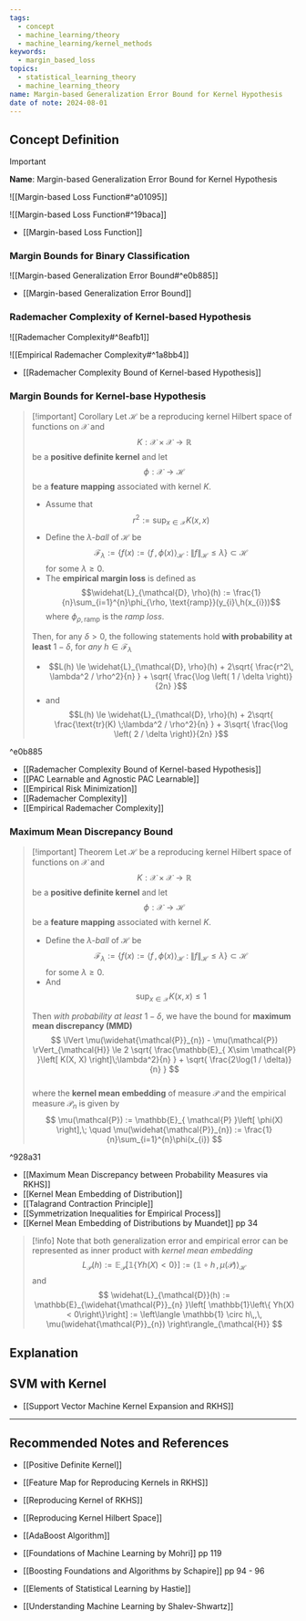 ```yaml
---
tags:
  - concept
  - machine_learning/theory
  - machine_learning/kernel_methods
keywords:
  - margin_based_loss
topics:
  - statistical_learning_theory
  - machine_learning_theory
name: Margin-based Generalization Error Bound for Kernel Hypothesis
date of note: 2024-08-01
---
```


## Concept Definition

>[!important]
>**Name**: Margin-based Generalization Error Bound for Kernel Hypothesis

![[Margin-based Loss Function#^a01095]]

![[Margin-based Loss Function#^19baca]]

- [[Margin-based Loss Function]]

### Margin Bounds for Binary Classification

![[Margin-based Generalization Error Bound#^e0b885]]

- [[Margin-based Generalization Error Bound]]

### Rademacher Complexity of Kernel-based Hypothesis

![[Rademacher Complexity#^8eafb1]]

![[Empirical Rademacher Complexity#^1a8bb4]]

- [[Rademacher Complexity Bound of Kernel-based Hypothesis]]

### Margin Bounds for Kernel-base Hypothesis

>[!important] Corollary
>Let $\mathcal{H}$ be a reproducing kernel Hilbert space of functions on $\mathcal{X}$ and $$K: \mathcal{X} \times \mathcal{X} \to \mathbb{R}$$ be a **positive definite kernel** and let $$\phi: \mathcal{X} \to \mathcal{H}$$ be a **feature mapping** associated with kernel $K$.
>- Assume that $$r^2 := \sup_{x\in \mathcal{X}}K(x, x)$$
>- Define the *$\lambda$-ball* of $\mathcal{H}$ be $$\mathcal{F}_{\lambda} := \left\{ f(x) := \left\langle  f\,,\,\phi(x) \right\rangle_{\mathcal{H}}\;:\; \lVert f \rVert_{\mathcal{H}} \le \lambda  \right\} \subset \mathcal{H}$$ for some $\lambda \ge 0.$
>- The **empirical margin loss** is defined as $$\widehat{L}_{\mathcal{D}, \rho}(h) := \frac{1}{n}\sum_{i=1}^{n}\phi_{\rho, \text{ramp}}(y_{i}\,h(x_{i}))$$ where $\phi_{\rho, \text{ramp}}$ is the *ramp loss*.
>
>Then, for any $\delta >0$, the following statements hold **with probability at least** $1- \delta$, for *any* $h\in \mathcal{F}_{\lambda}$
>- $$L(h) \le \widehat{L}_{\mathcal{D}, \rho}(h) + 2\sqrt{ \frac{r^2\, \lambda^2 / \rho^2}{n} } + \sqrt{ \frac{\log \left( 1 / \delta \right)}{2n} }$$ 
>- and $$L(h) \le \widehat{L}_{\mathcal{D}, \rho}(h) + 2\sqrt{ \frac{\text{tr}(K) \;\lambda^2 / \rho^2}{n} } + 3\sqrt{ \frac{\log \left( 2 / \delta \right)}{2n} }$$

^e0b885

- [[Rademacher Complexity Bound of Kernel-based Hypothesis]]
- [[PAC Learnable and Agnostic PAC Learnable]]
- [[Empirical Risk Minimization]]
- [[Rademacher Complexity]]
- [[Empirical Rademacher Complexity]]

### Maximum Mean Discrepancy Bound

>[!important] Theorem
>Let $\mathcal{H}$ be a reproducing kernel Hilbert space of functions on $\mathcal{X}$ and $$K: \mathcal{X} \times \mathcal{X} \to \mathbb{R}$$ be a **positive definite kernel** and let $$\phi: \mathcal{X} \to \mathcal{H}$$ be a **feature mapping** associated with kernel $K$.
>- Define the *$\lambda$-ball* of $\mathcal{H}$ be $$\mathcal{F}_{\lambda} := \left\{ f(x) := \left\langle  f\,,\,\phi(x) \right\rangle_{\mathcal{H}}\;:\; \lVert f \rVert_{\mathcal{H}} \le \lambda  \right\} \subset \mathcal{H}$$ for some $\lambda \ge 0.$
>- And $$\sup_{x\in \mathcal{X}}K(x, x) \le 1$$
>  
>Then *with probability at least* $1- \delta$, we have the bound for **maximum mean discrepancy (MMD)**
>$$
>\lVert \mu(\widehat{\mathcal{P}}_{n}) - \mu(\mathcal{P}) \rVert_{\mathcal{H}} \le 2 \sqrt{  \frac{\mathbb{E}_{ X\sim \mathcal{P} }\left[  K(X, X) \right]\;\lambda^2}{n} } + \sqrt{ \frac{2\log(1 / \delta)}{n} } 
>$$  
>where the **kernel mean embedding** of measure $\mathcal{P}$ and the empirical measure $\mathcal{P}_{n}$ is given by 
>$$
>\mu(\mathcal{P}) := \mathbb{E}_{ \mathcal{P} }\left[  \phi(X) \right],\; \quad \mu(\widehat{\mathcal{P}}_{n}) := \frac{1}{n}\sum_{i=1}^{n}\phi(x_{i})
>$$

^928a31

- [[Maximum Mean Discrepancy between Probability Measures via RKHS]]
- [[Kernel Mean Embedding of Distribution]]
- [[Talagrand Contraction Principle]]
- [[Symmetrization Inequalities for Empirical Process]]
- [[Kernel Mean Embedding of Distributions by Muandet]] pp 34

>[!info]
>Note that both generalization error and empirical error can be represented as inner product with *kernel mean embedding*
>$$
> L_{\mathcal{P}}(h) := \mathbb{E}_{ \mathcal{P} }\left[  \mathbb{1}\left\{ Yh(X) < 0\right\}\right] :=  \left\langle  \mathbb{1} \circ h\,,\,  \mu(\mathcal{P})  \right\rangle_{\mathcal{H}}  
>$$
>and 
>$$
> \widehat{L}_{\mathcal{D}}(h) := \mathbb{E}_{\widehat{\mathcal{P}}_{n} }\left[  \mathbb{1}\left\{ Yh(X) < 0\right\}\right] :=  \left\langle  \mathbb{1} \circ h\,,\,  \mu(\widehat{\mathcal{P}}_{n}) \right\rangle_{\mathcal{H}}  
>$$


## Explanation



## SVM with Kernel

- [[Support Vector Machine Kernel Expansion and RKHS]]



-----------
##  Recommended Notes and References






- [[Positive Definite Kernel]]
- [[Feature Map for Reproducing Kernels in RKHS]]
- [[Reproducing Kernel of RKHS]]
- [[Reproducing Kernel Hilbert Space]]


- [[AdaBoost Algorithm]]


- [[Foundations of Machine Learning by Mohri]] pp 119
- [[Boosting Foundations and Algorithms by Schapire]] pp 94 - 96
- [[Elements of Statistical Learning by Hastie]]
- [[Understanding Machine Learning by Shalev-Shwartz]] 